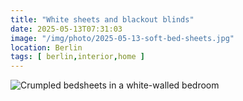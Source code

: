 ```yaml
---
title: "White sheets and blackout blinds"
date: 2025-05-13T07:31:03
image: "/img/photo/2025-05-13-soft-bed-sheets.jpg"
location: Berlin
tags: [ berlin,interior,home ]
---
```


![Crumpled bedsheets in a white-walled bedroom](/img/photo/2025-05-13-soft-bed-sheets.jpg)
